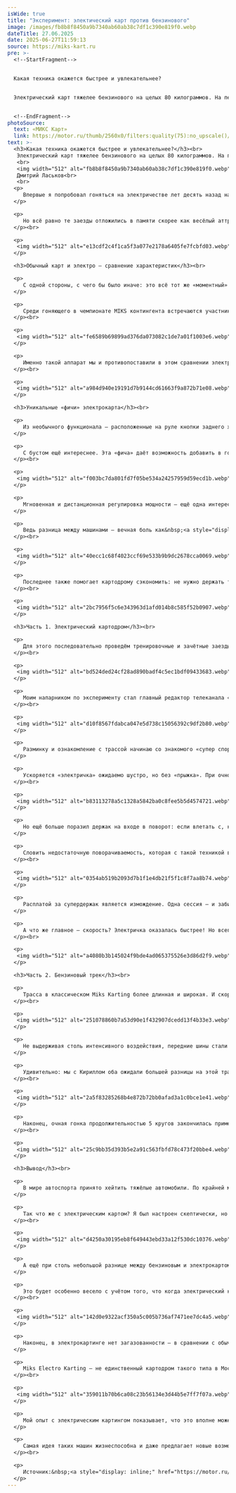 ```yaml
---
isWide: true
title: "Эксперимент: электический карт против бензинового"
image: /images/fb8b8f8450a9b7340ab60ab38c7df1c390e819f0.webp
dateTitle: 27.06.2025
date: 2025-06-27T11:59:13
source: https://miks-kart.ru
pre: >-
  <!--StartFragment-->


  Какая техника окажется быстрее и увлекательнее?


  Электрический карт тяжелее бензинового на целых 80 килограммов. На первый взгляд, приговор: как будто вместо стандартного довеса в 10–15 кг, который уже заметено влияет на темп, в машину посадили дополнительно взрослого пассажира! 


  <!--EndFragment-->
photoSource:
  text: «МИКС Карт»
  link: https://motor.ru/thumb/2560x0/filters:quality(75):no_upscale()/imgs/2025/06/26/08/6854946/fb8b8f8450a9b7340ab60ab38c7df1c390e819f0.jpg
text: >-
  <h3>Какая техника окажется быстрее и увлекательнее?</h3><br>
   Электрический карт тяжелее бензинового на целых 80 килограммов. На первый взгляд, приговор: как будто вместо стандартного довеса в 10–15 кг, который уже заметено влияет на темп, в машину посадили дополнительно взрослого пассажира! Но при этом электрический карт ощутимо мощнее бензинового — 22 лошадиные силы против 13–15. И главное — целых 90 Ньютон-метров крутящего момента против всего 27 у двигателя внутреннего сгорания. Это значит, что на крытых картодромах, где априори много медленных поворотов, электричка должна иметь преимущество. Достаточно ли этого, чтобы кататься было так же весело, как в классическом картинге?<br>
   <br>
   <img width="512" alt="fb8b8f8450a9b7340ab60ab38c7df1c390e819f0.webp" src="/upload/medialibrary/a9d/7fha0p3bv09hrmoucn1uarw22q6sddag.webp" height="342" title="fb8b8f8450a9b7340ab60ab38c7df1c390e819f0.webp"><br>
   Дмитрий Ласьков<br>
   <br>
  <p>
  	 Впервые я попробовал гоняться на электричестве лет десять назад на картодроме при Нюрбургринге. Тогда я уже не первый год участвовал в главном российском «прокатном» чемпионате MIKS, поэтому мог оценить новую для себя технику более-менее объективно. Запомнилось, как карт буквально выпрыгивает из-под тебя на выходе из поворотов — запас тяги такой, что во избежание разворота нажимать правую в пол можно только тогда, когда руль стоит в положении «прямо».
  </p>

  <p>
  	 Но всё равно те заезды отложились в памяти скорее как весёлый аттракцион, нежели как новый полноценный гоночный опыт. Машины постоянно поскальзывались на выходах из крутых поворотов, а на прямиках ехали относительно медленно. Руль был тяжёлый, а процесс практически не вызывал эмоций на фоне ощущений от обычного картинга. Повторятся ли впечатления в этот раз?
  </p><br>

  <p>
   <img width="512" alt="e13cdf2c4f1ca5f3a077e2178a6405fe7fcbfd03.webp" src="/upload/medialibrary/bcc/gz9pudunfz8mw0df7jknaklsb58763m3.webp" height="339" title="e13cdf2c4f1ca5f3a077e2178a6405fe7fcbfd03.webp"><br>
  </p>

  <h3>Обычный карт и электро — сравнение характеристик</h3><br>

  <p>
  	 С одной стороны, с чего бы было иначе: это всё тот же «моментный» мотор на массивном шасси. С другой — технологии электродвигателей и батарей шагнули вперёд. А разрабатывали раму с шасси и собирали всё это воедино не кто-нибудь, а компания MIKS-картинг. Которая зарекомендовала себя как производитель высококлассных машин не только для любительского, но и полупрофессионального картинга. Последний отличается от обычного «проката» уровнем пилотов и техники.
  </p>

  <p>
  	 Среди гоняющего в чемпионате MIKS контингента встречаются участники взрослых кузовных серий и даже картингисты-спортсмены. А карты категории «супер спорт» — самые быстрые машины из всех, что доступны на прокатных картодромах России. У них форсированные до 15 л.с. (в прежние годы было и больше) моторы объёмом 420 «кубов» и облегченное шасси. Поэтому динамика и управляемость таких машин в некоторой степени приближены к двухтактным спортивным картам.
  </p><br>

  <p>
   <img width="512" alt="fe6589b69899ad376da073082c1de7a01f1003e6.webp" src="/upload/medialibrary/f6f/sgvoveu3nzoqxltpri17bo48tw7ziytt.webp" height="339" title="fe6589b69899ad376da073082c1de7a01f1003e6.webp"><br>
  </p>

  <p>
  	 Именно такой аппарат мы и противопоставили в этом сравнении электрическому карту. А что же представляет собой машина на батарейках? Шасси похоже на «супер спорт», но компоновочно адаптировано для иного расположения агрегатов и усилено под большую нагрузку. Слева и справа от кокпита под «понтонами» располагаются блоки аккумуляторов. Быстрая их замена не предусмотрена, а запас хода в самом мощном режиме — 30 минут. Двигатель единственный, мощностью 16 кВт (почти 22 «лошади»). На батареях и приводном моторе применено охлаждение с радиаторами и вентиляторами — как на центральном процессоре в настольном компьютере.
  </p><br>

  <p>
   <img width="512" alt="a984d940e19191d7b9144cd61663f9a872b71e08.webp" src="/upload/medialibrary/79f/2zhqb24kn2tog13k50tam9pvqzpn4uyh.webp" height="339" title="a984d940e19191d7b9144cd61663f9a872b71e08.webp"><br>
  </p>

  <h3>Уникальные «фичи» электрокарта</h3><br>

  <p>
  	 Из необычного функционала — расположенные на руле кнопки заднего хода и буста. Первая позволяет самостоятельно продолжить движение в случае неудачного разворота или причаливания в ограждение. Это стало возможным благодаря именно благодаря электроприводу, где для движения в обратном направлении достаточно поменять полярность питания. Тогда как технике с ДВС для этого потребовалась бы сложная трансмиссия — поэтому она и не умеет ездить задом. Ощущения от самого факта движения в карте задним ходом, кстати, весьма необычные.
  </p>

  <p>
  	 С бустом ещё интереснее. Эта «фича» даёт возможность добавить в гонки дополнительный тактический элемент. Схожий с тем, что обеспечивают системы DRS и KERS в Формуле 1, а также электрический буст в гибридных прототипах «Ле Мана». Но представители картодрома Miks Electro Karting рассказали, что опытные пилоты пока не полюбили эту фишку и предпочитают гонки без неё. Наверное, ввиду того, что буст — это априори ограничение мощности. Нам же дали электрическую машину со всей возможной отдачей.
  </p><br>

  <p>
   <img width="512" alt="f003bc7da801fd7f05be534a24257959d59ecd1b.webp" src="/upload/medialibrary/ea5/nm598610yalkr61hk05m3vtccl7uwae1.webp" height="342" title="f003bc7da801fd7f05be534a24257959d59ecd1b.webp"><br>
  </p>

  <p>
  	 Мгновенная и дистанционная регулировка мощности — ещё одна интересная возможность, которую даёт электрическая силовая установка. Во-первых, можно ограничивать скорость машин прямо в гонке — например, при возникновении опасных ситуаций на трассе, а также при объявлении финиша заезда. А во-вторых, быстро «подравнивать» карты между собой по скорости, обеспечивая большую однородность парка. Который и так имеет меньший в сравнении с ДВС разброс по скорости за счёт лучшей стабильности характеристик у электромотора.
  </p>

  <p>
  	 Ведь разница между машинами — вечная боль как&nbsp;<a style="display: inline;" href="https://motor.ru/stories/smena-smena.htm">участников соревнований, так и организаторов</a>. Отсюда же вытекает и новая система «электронных довесов» вместо обычных: более лёгким пилотам просто пропорционально ограничивается мощность картов — и никакие чугунные бруски не нужны. Наконец, категории вроде «клуб», «спорт» и «суперспорт» можно сделать виртуальными — одна и та же машина будет выполнять роль все три роли, мгновенно переключаясь между разными режимами мощности для пилотов разного уровня по команде оператора трассы.
  </p><br>

  <p>
   <img width="512" alt="40ecc1c68f4023ccf69e533b9b9dc2678cca0069.webp" src="/upload/medialibrary/538/39d5236pssch5hs9opyhidq9h1mhu2ny.webp" height="339" title="40ecc1c68f4023ccf69e533b9b9dc2678cca0069.webp"><br>
  </p>

  <p>
  	 Последнее также помогает картодрому сэкономить: не нужно держать три отдельных парка машин, как сейчас это происходит в другом, бензиновом клубе MIKS Karting. Правда, это нивелируется стоимостью электрокартов: они обходятся в 950 тысяч рублей, тогда как бензиновые в два с лишним раза дешевле. Но в то же время и надёжность электромашин предположительно (статистику на дистанции ещё предстоит накопить) выше. В общем, экономика проекта — вещь многогранная, а мы же в рамках этой статьи стремимся оценить иные цифры. Скорость.
  </p><br>

  <p>
   <img width="512" alt="2bc7956f5c6e343963d1afd014b8c585f52b0907.webp" src="/upload/medialibrary/994/e22af9aapsi8uuux1yy895k1fyrkk3tw.webp" height="342" title="2bc7956f5c6e343963d1afd014b8c585f52b0907.webp"><br>
  </p>

  <h3>Часть 1. Электрический картодром</h3><br>

  <p>
  	 Для этого последовательно проведём тренировочные и зачётные заезды, а потом и очную гонку продолжительностью 5 кругов. Причём на двух треках: сначала на электрическом картодроме Miks Electro Karting в Смоленском пассаже, а потом в классическом бензиновом картинг-клубе Miks Karting, расположенном недалеко от метро Дубровка. На каждой из трасс содержится парк машин только одного типа (электро или бензин), и обе они сконфигурированы так, чтобы лучшим образом соответствовать особенностям соответствующего типа картов.
  </p><br>

  <p>
   <img width="512" alt="bd524ded24cf28ad890badf4c5ec1bdf09433683.webp" src="/upload/medialibrary/308/l249039um643yk1bvt2ah94k21vt992h.webp" height="342" title="bd524ded24cf28ad890badf4c5ec1bdf09433683.webp"><br>
  </p>

  <p>
  	 Моим напарником по эксперименту стал главный редактор телеканала «Авто Плюс» и мой давний картинг-бро Кирилл Ларин. Мы с ним не раз ездили&nbsp;<a style="display: inline;"href="https://motor.ru/reports/karting-na-vynoslivost.htm">марафоны на выносливость</a>,&nbsp;<a style="display: inline;" href="https://motor.ru/reports/kartsim-may-2024.htm">гонки Картсим</a>&nbsp;и другие соревнования, поэтому имеем представление о темпе друг друга — его можно считать тождественным. Обе трассы в равной степени нам неизвестны — хорошего «вката» ни в электро, ни в бензиновый трек в актуальной конфигурации нет ни одного из нас. Поэтому человеческий фактор минимизирован, тем более, что машинами в процессе мы будем меняться.
  </p><br>

  <p>
   <img width="512" alt="d10f8567fdabca047e5d738c15056392c9df2b80.webp" src="/upload/medialibrary/590/pant518163tup9rjlwuwq5lz3qq53i8t.webp" height="339" title="d10f8567fdabca047e5d738c15056392c9df2b80.webp"><br>
  </p>

  <p>
  	 Разминку и ознакомление с трассой начинаю со знакомого «супер спорта»: на электрическом картодроме за рулём быстрой бензиновой машины оказывается тесновато и скользковато, но в целом довольно весело. К концу заезда трек становится понятным, а темп — более-менее стабильным. Пересев на электрокарт, отмечаю чуть менее удобную посадку и общее ощущение громоздкости машины — отчасти из-за большой массы, а отчасти из-за массивного обвеса. Чем-то похоже на популярные карты французского производителя Sodi, которые гонщики за относительную неповоротливость зовут «танками».
  </p>

  <p>
  	 Ускоряется «электричка» ожидаемо шустро, но без «прыжка». При очной гонке со старта даже не удалось уехать от бензинового «супер спорта» на сколь-нибудь значительное расстояние. Но выход из медленных поворотов — это что-то! «Просадить» двигатель ошибкой в траектории или педалировании невозможно — в ответ на правую педаль он всегда энергично швырнёт машину вперёд. На удивление легко оказалось и дозировать тягу на выходе — видимо, задние шины отлично нагружены, поэтому и цепкость получается удивительная.
  </p><br>

  <p>
   <img width="512" alt="b83113278a5c1328a5842ba0c8fee5b5d4574721.webp" src="/upload/medialibrary/d5e/s0wvpwur1s6ww87ktn0dxh5sn2bzcrp2.webp" height="339" title="b83113278a5c1328a5842ba0c8fee5b5d4574721.webp"><br>
  </p>

  <p>
  	 Но ещё больше поразил держак на входе в поворот: если влетать с, казалось бы, перебором скорости, то вместо скольжения передней оси получаешь буквально втирание передних шин в гоночное полотно посредством поворота руля. За счёт большой массы карт хорошо нагружает и управляемые колёса: они сначала совсем немного «плужат» (заодно дополнительно к торможению педалью замедляя машину), а затем внезапно мёртвой хваткой цепляются за дорогу.
  </p>

  <p>
  	 Словить недостаточную поворачиваемость, которая с такой техникой вождения давно бы уже случилась на «супер спорте», на электричке почти невозможно. Очень показательной стала тесная шикана (S-образная связка), которую на бензине невозможно было пройти без прикрытия газа, а электричка позволяла пролетать «в пол». Зацеп на передних колёсах бесшумной машины позволял намного эффективнее менять направление при перекладке справа налево.
  </p><br>

  <p>
   <img width="512" alt="0354ab519b2093d7b1f1e4db21f5f1c8f7aa8b74.webp" src="/upload/medialibrary/ee4/mypel85cw45qwye1elxved2t2nskebpv.webp" height="339" title="0354ab519b2093d7b1f1e4db21f5f1c8f7aa8b74.webp"><br>
  </p>

  <p>
  	 Расплатой за супердержак является измождение. Одна сессия — и забились предплечья. Те самые, выдерживают нон-стоп целый час в гонках на обычных, бензиновых картах. Здесь же усилие на руле выше — следствие большой массы. А ещё электрический карт прыгает на некоторых участках трассы, доставая из гонщика остатки сил. Это случается как в шпильках, так и в некоторых быстрых дугах. Чтобы такого не было, механикам и инженерам хорошо бы ещё донастроить шасси. А пилотам, в свою очередь, надо адаптировать стиль вождения.
  </p>

  <p>
  	 А что же главное — скорость? Электричка оказалась быстрее! Но всего на 2 десятых секунды по лучшему кругу. А в очных заездах с преследованием как мы ни менялись машинами и стартовыми позициями, электро чуть отставал к финишу. Но исключительно за счёт меньшей стабильности темпа. Нам с Кириллом не хватало «вката» в специфическую технику, а попутно мы утомляли себя физически, совершая ошибки за рулём непривычной машины. Получается, у себя дома электрокарт бензиновому как минимум не уступил! Что же будет «в гостях»?
  </p><br>

  <p>
   <img width="512" alt="a4080b3b145024f9bde4ad065375526e3d86d2f9.webp" src="/upload/medialibrary/e60/ov822gr56pb4g9lxmpd7nyetd1c5qati.webp" height="339" title="a4080b3b145024f9bde4ad065375526e3d86d2f9.webp"><br>
  </p>

  <h3>Часть 2. Бензиновый трек</h3><br>

  <p>
  	 Трасса в классическом Miks Karting более длинная и широкая. И скоростная: за счёт большего количества прямиков и меньшего — поворотов. А также более цепкого покрытия, на котором в ходе многочисленных соревнований накатали добрый слой резинового «держака». В таких условиях стало ещё тяжелее удерживать руль массивной «электрички» в некоторых поворотах! Ведь увеличилась скорость подхода к шпилькам, а значит возросла и сила, которая действует на повёрнутые и хорошо нагруженные массой колёса и пытается вернуть их в прямое положение.
  </p><br>

  <p>
   <img width="512" alt="251078860b7a53d90e1f432907dcedd13f4b33e3.webp" src="/upload/medialibrary/f1c/ju4s40k0mfo78tlqvnte5tpg9p33263d.webp" height="339" title="251078860b7a53d90e1f432907dcedd13f4b33e3.webp"><br>
  </p>

  <p>
  	 Не выдерживая столь интенсивного воздействия, передние шины стали стираться как ластик, рисуя на асфальте жирные чёрные полосы. Машины с ДВС таких следов не оставляют — сверхрасход передней резины там невозможен. Бензиновый карт, мотор которого на скоростной трассе чаще раскручивается до высоких оборотов и реже просаживается до критически низких, оказался «у себя дома» примерно на полсекунды быстрее.
  </p>

  <p>
  	 Удивительно: мы с Кириллом оба ожидали большей разницы на этой трассе в пользу классического «супер спорта». Позже наши выводы подтвердила и приглашённая коллегой гонщица программы поддержки и развития автоспорта SMP Racing — Виктория Блохина. Пилотесса раскатила «бензинку» чуть лучше, чем мы (отчасти за счёт своей миниатюрности), а вот на электро показала сопоставимое с нашим время. Итог — секунда разницы между машинами в руках Вики.
  </p><br>

  <p>
   <img width="512" alt="2a5f83285268b4e872b72bb0afad3a1c0bce1e41.webp" src="/upload/medialibrary/c87/nl757c4hy9avro1l05d1rjuedwk2sfh3.webp" height="339" title="2a5f83285268b4e872b72bb0afad3a1c0bce1e41.webp"><br>
  </p>

  <p>
  	 Наконец, очная гонка продолжительностью 5 кругов закончилась примерно с тем же результатом, что и на электрической трассе — с той лишь разницей, что бензиновая машина смогла не только удержаться на хвосте, стартуя со второй позиции, но и обогнать электрическую за счёт большей ширины трека. Но драматичной разницы между двумя картами в темпе снова не оказалось, что только подтвердило результаты первой части эксперимента.
  </p><br>

  <p>
   <img width="512" alt="25c9bb35d393b5e2a91c563fbfd78c473f20bbe4.webp" src="/upload/medialibrary/fd7/sn71o3ikwg29pj12rrz9qttfmln3avqp.webp" height="339" title="25c9bb35d393b5e2a91c563fbfd78c473f20bbe4.webp"><br>
  </p>

  <h3>Вывод</h3><br>

  <p>
  	 В мире автоспорта принято хейтить тяжёлые автомобили. По крайней мере, заочно: мало кто не прошёлся сарказмом по новой BMW M5 G60, когда была озвучена её масса около 2,5 тонн. А электромобили получают двойную порцию критики: мало того, что тяжёлые, так ещё и с пресным характером. Когда эмоции ограничиваются глупой улыбкой от ускорения как на американских горках. Но всё не столь однозначно: например,&nbsp;<a style="display: inline;"href="https://motor.ru/testdrives/polestar-2.htm">Polestar 2</a>&nbsp;или&nbsp;<a style="display: inline;" href="https://motor.ru/testdrives/lotus-eletre-s.htm">Lotus Eletre</a>&nbsp;немало удивили меня своей управляемостью и цепкостью в поворотах, несмотря на слоноподобную массу.
  </p>

  <p>
  	 Так что же с электрическим картом? Я был настроен скептически, но в процессе заездов проникся. Пока что мне не до конца нравится управляемость этой машины, но чистая скорость практически на уровне топового «супер-спорта» действительно впечатляет. И одним лишь мощным и моментным мотором этого не добиться — электрокарт умеет и поворачивать. Просто делает это по-своему, требуя особой техники управления. Которая не слишком релевантна классическим автоспортивным навыкам, но в то же время развивает ценную для гонщика адаптивность.
  </p><br>

  <p>
   <img width="512" alt="d4250a30195eb8f649443ebd33a12f530dc10376.webp" src="/upload/medialibrary/66f/5q9fwqngnipndjqoohigon7bdtlpc0tq.webp" height="342" title="d4250a30195eb8f649443ebd33a12f530dc10376.webp"><br>
  </p>

  <p>
  	 А ещё при столь небольшой разнице между бензиновым и электрокартом предлагаю картинг-клубу идею с гибридными гонками: два типа машин в одном заезде с равным количеством времени за рулём картов каждого вида для каждой команды. Как Картсим (виртуально-реальные соревнования), только электро-бензиновые.
  </p>

  <p>
  	 Это будет особенно весело с учётом того, что когда электрический карт преследует сзади, ты не слышишь соперника, не понимаешь насколько он близко по звуку. А когда едешь на разных машинах и находишься в позиции преследователя на любой из них, то начинаешь невольно повторять траекторию соперника — а она для машины другого типа оказывается нерабочей. Будет весело!
  </p><br>

  <p>
   <img width="512" alt="142d0e9322acf350a5c005b736af7471ee7dc4a5.webp" src="/upload/medialibrary/450/lgt10e8nzygs1otglgpypnjwosp27bnx.webp" height="339" title="142d0e9322acf350a5c005b736af7471ee7dc4a5.webp"><br>
  </p>

  <p>
  	 Наконец, в электрокартинге нет загазованности — в сравнении с обычным воздух свеж, как в горах после дождя. Это немаловажный фактор, так как однажды я лично во время гонок очень серьёзно «поплыл» от выхлопных газов и долго не мог прийти в себя. А ещё электрический привод позволяет мониторить состояние картов по беспроводной сети и мгновенно регулировать их мощность, добавляя в гонки интерактивности.
  </p>

  <p>
  	 Miks Electro Karting — не единственный картодром такого типа в Москве, но самый свежий из открывшихся. Выбор в пользу электротяги позволил расположить трассу в центре города на Садовом кольце и в значительной мере ориентироваться на юных спортсменов. В клубе работает школа, проводятся детские сборы и соревнования, есть масштабная зона симрейсинга и даже спортивный зал со специальными тренажёрами для пилотов.
  </p><br>

  <p>
   <img width="512" alt="359011b70b6ca08c23b56134e3d44b5e7ff7f07a.webp" src="/upload/medialibrary/8a7/3bd1xyi3kv06qbigfndu7ubjayzhqatr.webp" height="339" title="359011b70b6ca08c23b56134e3d44b5e7ff7f07a.webp"><br>
  </p>

  <p>
  	 Мой опыт с электрическим картингом показывает, что это вполне может быть не только аттракцион для тех, кому обычный кажется слишком брутальным. Можно проводить полноценные тренировки и даже соревнования для искушённой публики. Это станет возможным при дополнительной тонкой настройке управляемости. И желательно ещё небольшом облегчении карта — например, аналоги от датской фирмы Dino весят на 25 кг меньше.
  </p>

  <p>
  	 Самая идея таких машин жизнеспособна и даже предлагает новые возможности. Не факт, что консервативное гоночное сообщество примет всё это — та же Formula E не сказать чтобы стала очень успешной. Но попробовать гонки на электричках стоит точно, а успех этой техники в сообществе энтузиастов во многом зависит от того, как картинг-клубы будут развивать соревновательную составляющую — вариантов достаточно!
  </p><br>

  <p>
  	 Источник:&nbsp;<a style="display: inline;" href="https://motor.ru/lab/petrol-vs-electric.htm">https://motor.ru/lab/petrol-vs-electric.htm</a>
  </p>
---
```

